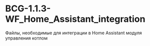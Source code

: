 # BCG-1.1.3-WF_Home_Assistant_integration
Файлы, необходимые для интеграции в Home Assistant модуля управления котлом

